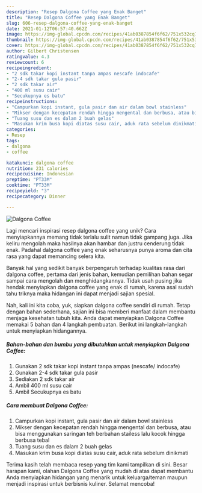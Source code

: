 ```yaml
---
description: "Resep Dalgona Coffee yang Enak Banget"
title: "Resep Dalgona Coffee yang Enak Banget"
slug: 606-resep-dalgona-coffee-yang-enak-banget
date: 2021-01-12T06:57:40.662Z
image: https://img-global.cpcdn.com/recipes/41ab0387854f6f62/751x532cq70/dalgona-coffee-foto-resep-utama.jpg
thumbnail: https://img-global.cpcdn.com/recipes/41ab0387854f6f62/751x532cq70/dalgona-coffee-foto-resep-utama.jpg
cover: https://img-global.cpcdn.com/recipes/41ab0387854f6f62/751x532cq70/dalgona-coffee-foto-resep-utama.jpg
author: Gilbert Christensen
ratingvalue: 4.3
reviewcount: 6
recipeingredient:
- "2 sdk takar kopi instant tanpa ampas nescafe indocafe"
- "2-4 sdk takar gula pasir"
- "2 sdk takar air"
- "400 ml susu cair"
- "Secukupnya es batu"
recipeinstructions:
- "Campurkan kopi instant, gula pasir dan air dalam bowl stainless"
- "Mikser dengan kecepatan rendah hingga mengental dan berbusa, atau bisa menggunakan saringan teh berbahan stailess lalu kocok hingga berbusa tebal"
- "Tuang susu dan es dalam 2 buah gelas"
- "Masukan krim busa kopi diatas susu cair, aduk rata sebelum dinikmati"
categories:
- Resep
tags:
- dalgona
- coffee

katakunci: dalgona coffee 
nutrition: 231 calories
recipecuisine: Indonesian
preptime: "PT33M"
cooktime: "PT33M"
recipeyield: "3"
recipecategory: Dinner

---
```



![Dalgona Coffee](https://img-global.cpcdn.com/recipes/41ab0387854f6f62/751x532cq70/dalgona-coffee-foto-resep-utama.jpg)

Lagi mencari inspirasi resep dalgona coffee yang unik? Cara menyiapkannya memang tidak terlalu sulit namun tidak gampang juga. Jika keliru mengolah maka hasilnya akan hambar dan justru cenderung tidak enak. Padahal dalgona coffee yang enak seharusnya punya aroma dan cita rasa yang dapat memancing selera kita.



Banyak hal yang sedikit banyak berpengaruh terhadap kualitas rasa dari dalgona coffee, pertama dari jenis bahan, kemudian pemilihan bahan segar sampai cara mengolah dan menghidangkannya. Tidak usah pusing jika hendak menyiapkan dalgona coffee yang enak di rumah, karena asal sudah tahu triknya maka hidangan ini dapat menjadi sajian spesial.


Nah, kali ini kita coba, yuk, siapkan dalgona coffee sendiri di rumah. Tetap dengan bahan sederhana, sajian ini bisa memberi manfaat dalam membantu menjaga kesehatan tubuh kita. Anda dapat menyiapkan Dalgona Coffee memakai 5 bahan dan 4 langkah pembuatan. Berikut ini langkah-langkah untuk menyiapkan hidangannya.

<!--inarticleads1-->

##### Bahan-bahan dan bumbu yang dibutuhkan untuk menyiapkan Dalgona Coffee:

1. Gunakan 2 sdk takar kopi instant tanpa ampas (nescafe/ indocafe)
1. Gunakan 2-4 sdk takar gula pasir
1. Sediakan 2 sdk takar air
1. Ambil 400 ml susu cair
1. Ambil Secukupnya es batu




<!--inarticleads2-->

##### Cara membuat Dalgona Coffee:

1. Campurkan kopi instant, gula pasir dan air dalam bowl stainless
1. Mikser dengan kecepatan rendah hingga mengental dan berbusa, atau bisa menggunakan saringan teh berbahan stailess lalu kocok hingga berbusa tebal
1. Tuang susu dan es dalam 2 buah gelas
1. Masukan krim busa kopi diatas susu cair, aduk rata sebelum dinikmati




Terima kasih telah membaca resep yang tim kami tampilkan di sini. Besar harapan kami, olahan Dalgona Coffee yang mudah di atas dapat membantu Anda menyiapkan hidangan yang menarik untuk keluarga/teman maupun menjadi inspirasi untuk berbisnis kuliner. Selamat mencoba!
